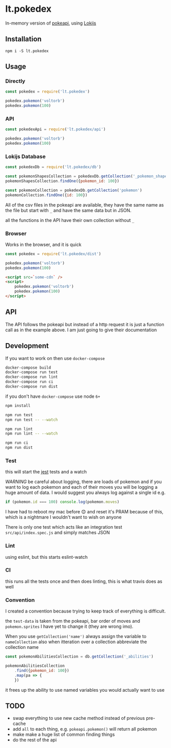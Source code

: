 # lt.pokedex

In-memory version of [pokeapi](http://pokeapi.co/), using [Lokijs](http://lokijs.org)

## Installation

```
npm i -S lt.pokedex
```

## Usage

### Directly

```js
const pokedex = require('lt.pokedex')

pokedex.pokemon('voltorb')
pokedex.pokemon(100)
```

### API

```js
const pokedexApi = require('lt.pokedex/api')

pokedex.pokemon('voltorb')
pokedex.pokemon(100)
```

### Lokijs Database

```js
const pokedexDb = require('lt.pokedex/db')

const pokemonShapesCollection = pokedexDb.getCollection('_pokemon_shapes')
pokemonShapesCollection.findOne({pokemon_id: 100})

const pokemonCollection = pokedexDb.getCollection('pokemon')
pokemonCollection.findOne({id: 100})
```

All of the csv files in the pokeapi are available, they have the same name as the file but start with `_` and have the same data but in JSON.

all the functions in the API have their own collection without `_`

### Browser

Works in the browser, and it is quick

```js
const pokedex = require('lt.pokedex/dist')

pokedex.pokemon('voltorb')
pokedex.pokemon(100)
```

```html
<script src=`some-cdn` />
<script>
    pokedex.pokemon('voltorb')
    pokedex.pokemon(100)
</script>
```

## API

The API follows the pokeapi but instead of a http request it is just a function call as in the example above. I am just going to give their documentation

## Development

If you want to work on then use `docker-compose`

```bash
docker-compose build
docker-compose run test
docker-compose run lint
docker-compose run ci
docker-compose run dist
```

if you don't have `docker-compose` use node `6+`

```bash
npm install

npm run test
npm run test -- --watch

npm run lint
npm run lint -- --watch

npm run ci
npm run dist
```

### Test

this will start the [jest](https://facebook.github.io/jest/) tests and a watch

*WARNING* be careful about logging, there are loads of pokemon and if you want to log each pokemon and each of their moves you will be logging a huge amount of data. I would suggest you always log against a single id e.g.

```js
if (pokemon.id === 100) console.log(pokemon.moves)
```

I have had to reboot my mac before :blush: and reset it's PRAM because of this, which is a nightmare I wouldn't want to wish on anyone

There is only one test which acts like an integration test `src/api/index.spec.js` and simply matches JSON

### Lint

using eslint, but this starts eslint-watch

### CI

this runs all the tests once and then does linting, this is what travis does as well

### Convention

I created a convention because trying to keep track of everything is difficult.

the `test-data` is taken from the pokeapi, bar order of moves and `pokemon.sprites` I have yet to change it (they are wrong imo).

When you use `getCollection('name')` always assign the variable to `nameCollection` also when itteration over a collection abbreviate the collection name

```js
const pokemonAbilitiesCollection = db.getCollection('_abilities')

pokemonAbilitiesCollection
    .find({pokemon_id: 100})
    .map(pa => {
    })
```

it frees up the ability to use named variables you would actually want to use

## TODO

* swap everything to use new cache method instead of previous pre-cache
* add `all` to each thing, e.g. `pokeapi.pokemon()` will return all pokemon
* make make a huge list of common finding things
* do the rest of the api
